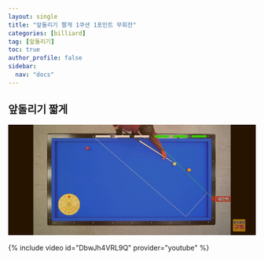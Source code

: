```yaml
---
layout: single
title: "앞돌리기 짤게 1쿠션 1포인트 무회전"
categories: [billiard]
tag: [앞돌리기]
toc: true
author_profile: false
sidebar:
  nav: "docs"
---
```


## 앞돌리기 짧게

[![비껴치기-세워치는-방수](/images/%EC%95%9E%EB%8F%8C%EB%A6%AC%EA%B8%B0%20%EC%A7%A7%EA%B2%8C%201%EC%BF%A0%EC%85%98%201%ED%8F%AC%EC%9D%B8%ED%8A%B8%20%EB%AC%B4%ED%9A%8C%EC%A0%84.png)](/images/%EC%95%9E%EB%8F%8C%EB%A6%AC%EA%B8%B0%20%EC%A7%A7%EA%B2%8C%201%EC%BF%A0%EC%85%98%201%ED%8F%AC%EC%9D%B8%ED%8A%B8%20%EB%AC%B4%ED%9A%8C%EC%A0%84.png)

{% include video id="DbwJh4VRL9Q" provider="youtube" %}

